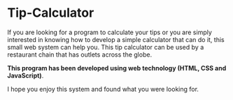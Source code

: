 # Tip-Calculator
If you are looking for a program to calculate your tips or you are simply interested in knowing how to develop a simple calculator that can do it, this small web system can help you. This tip calculator can be used by a restaurant chain that has outlets across the globe.

**This program has been developed using web technology (HTML, CSS and JavaScript)**.  

 
I hope you enjoy this system and found what you were looking for.
